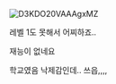 

![D3KDO20VAAAgxMZ](https://github.com/haze0827/sparta_camp_work/assets/167048997/763737b0-3d0a-4943-997b-72395d0ef835)




레벨 1도 못해서 어찌하죠..


재능이 없네요


학교였음 낙제감인데.. 쓰읍,,,,
